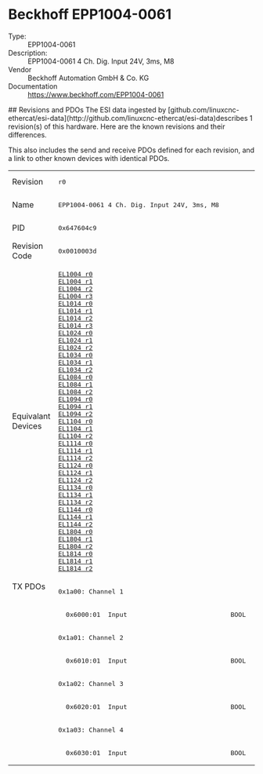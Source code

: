 #  Beckhoff EPP1004-0061

<dl>
  <dt>Type:</dt><dd>EPP1004-0061</dd>
  <dt>Description:</dt><dd>EPP1004-0061 4 Ch. Dig. Input 24V, 3ms, M8</dd>
  <dt>Vendor</dt><dd>Beckhoff Automation GmbH & Co. KG</dd>
  <dt>Documentation</dt><dd><a href="https://www.beckhoff.com/EPP1004-0061">https://www.beckhoff.com/EPP1004-0061</a></dd>
</dl>
## Revisions and PDOs
The ESI data ingested by [github.com/linuxcnc-ethercat/esi-data](http://github.com/linuxcnc-ethercat/esi-data)describes 1 revision(s) of this hardware.  Here are the known revisions and their differences.

This also includes the send and receive PDOs defined for each revision, and a link to other known devices with identical PDOs.

<table>
<tr >
<td class="first">Revision</td>
<td ><pre>r0</pre></td>
</tr>
<tr >
<td class="first">Name</td>
<td ><pre>EPP1004-0061 4 Ch. Dig. Input 24V, 3ms, M8</pre></td>
</tr>
<tr >
<td class="first">PID</td>
<td ><pre>0x647604c9</pre></td>
</tr>
<tr >
<td class="first">Revision Code</td>
<td ><pre>0x0010003d</pre></td>
</tr>
<tr >
<td class="first">Equivalant Devices</td>
<td ><pre><a href="EL1004">EL1004 r0</a><br/><a href="EL1004">EL1004 r1</a><br/><a href="EL1004">EL1004 r2</a><br/><a href="EL1004">EL1004 r3</a><br/><a href="EL1014">EL1014 r0</a><br/><a href="EL1014">EL1014 r1</a><br/><a href="EL1014">EL1014 r2</a><br/><a href="EL1014">EL1014 r3</a><br/><a href="EL1024">EL1024 r0</a><br/><a href="EL1024">EL1024 r1</a><br/><a href="EL1024">EL1024 r2</a><br/><a href="EL1034">EL1034 r0</a><br/><a href="EL1034">EL1034 r1</a><br/><a href="EL1034">EL1034 r2</a><br/><a href="EL1084">EL1084 r0</a><br/><a href="EL1084">EL1084 r1</a><br/><a href="EL1084">EL1084 r2</a><br/><a href="EL1094">EL1094 r0</a><br/><a href="EL1094">EL1094 r1</a><br/><a href="EL1094">EL1094 r2</a><br/><a href="EL1104">EL1104 r0</a><br/><a href="EL1104">EL1104 r1</a><br/><a href="EL1104">EL1104 r2</a><br/><a href="EL1114">EL1114 r0</a><br/><a href="EL1114">EL1114 r1</a><br/><a href="EL1114">EL1114 r2</a><br/><a href="EL1124">EL1124 r0</a><br/><a href="EL1124">EL1124 r1</a><br/><a href="EL1124">EL1124 r2</a><br/><a href="EL1134">EL1134 r0</a><br/><a href="EL1134">EL1134 r1</a><br/><a href="EL1134">EL1134 r2</a><br/><a href="EL1144">EL1144 r0</a><br/><a href="EL1144">EL1144 r1</a><br/><a href="EL1144">EL1144 r2</a><br/><a href="EL1804">EL1804 r0</a><br/><a href="EL1804">EL1804 r1</a><br/><a href="EL1804">EL1804 r2</a><br/><a href="EL1814">EL1814 r0</a><br/><a href="EL1814">EL1814 r1</a><br/><a href="EL1814">EL1814 r2</a></pre></td>
</tr>
<tr class="txpdo pdosection">
<td class="first" rowspan=8 valign=top>TX PDOs</td>
<td><pre>0x1a00: Channel 1</pre></td>
<td></td>
</tr>
<tr class="txpdo">
<td ><pre>  0x6000:01  Input                           BOOL</pre></td>
</tr>
<tr class="txpdo pdosection">
<td ><pre>0x1a01: Channel 2</pre></td>
</tr>
<tr class="txpdo">
<td ><pre>  0x6010:01  Input                           BOOL</pre></td>
</tr>
<tr class="txpdo pdosection">
<td ><pre>0x1a02: Channel 3</pre></td>
</tr>
<tr class="txpdo">
<td ><pre>  0x6020:01  Input                           BOOL</pre></td>
</tr>
<tr class="txpdo pdosection">
<td ><pre>0x1a03: Channel 4</pre></td>
</tr>
<tr class="txpdo">
<td ><pre>  0x6030:01  Input                           BOOL</pre></td>
</tr>
</table>
